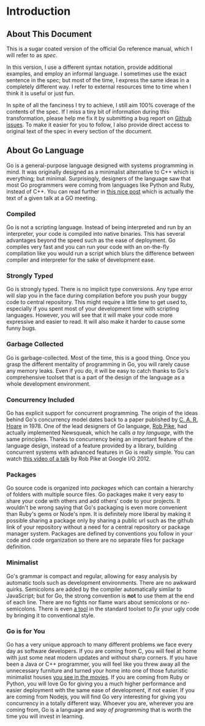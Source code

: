 # Introduction

## About This Document

This is a sugar coated version of the official Go reference manual, which I will
refer to as *spec*.

In this version, I use a different syntax notation, provide additional examples,
and employ an informal language. I sometimes use the exact sentence in the spec;
but most of the time, I express the same ideas in a completely different way. I
refer to external resources time to time when I think it is useful or just fun.

In spite of all the fanciness I try to achieve, I still aim 100% coverage of the
contents of the spec. If I miss a tiny bit of information during this
transformation, please help me fix it by submitting a bug report on [Github
issues](https://github.com/hasanyasin/gospec/issues). To make it easier for you
to follow, I also provide direct access to original text of the spec in every
section of the document.

## About Go Language

Go is a general-purpose language designed with systems programming in mind. It
was originally designed as a minimalist alternative to C++ which is everything;
but minimal. Surprisingly, designers of the language saw that most Go
programmers were coming from languages like Python and Ruby, instead of C++. You
can read further in [this nice
post](http://commandcenter.blogspot.com/2012/06/less-is-exponentially-more.html)
which is actually the text of a given talk at a GO meeting.

### Compiled

Go is not a scripting language. Instead of being interpreted and run by an
interpreter, your code is compiled into native binaries. This has several
advantages beyond the speed such as the ease of deployment. Go compiles very
fast and you can run your code with an on-the-fly compilation like you would run
a script which blurs the difference between compiler and interpreter for the
sake of development ease.

### Strongly Typed

Go is strongly typed. There is no implicit type conversions. Any type error will
slap you in the face during compilation before you push your buggy code to
central repository. This might require a little time to get used to, especially
if you spent most of your development time with scripting languages. However,
you will see that it will make your code more expressive and easier to read. It
will also make it harder to cause some funny bugs.

### Garbage Collected

Go is garbage-collected. Most of the time, this is a good thing. Once you grasp
the different mentality of programming in Go, you will rarely cause any memory
leaks. Even if you do, it will be easy to catch thanks to Go's comprehensive
toolset that is a part of the design of the language as a whole development
environment.

### Concurrency Included

Go has explicit support for concurrent programming. The origin of the ideas
behind Go's concurrency model dates back to a paper published by [C. A. R.
Hoare](https://en.wikipedia.org/wiki/C._A._R._Hoare) in 1978. One of the lead
designers of Go language, [Rob Pike](https://en.wikipedia.org/wiki/Rob_Pike),
had actually implemented Newsqueak, which he calls *a toy language*, with the
same principles. Thanks to concurrency being an important feature of the
language design, instead of a feature provided by a library, building concurrent
systems with advanced features in Go is really simple. You can watch [this video
of a talk](http://www.youtube.com/watch?v=f6kdp27TYZs) by Rob Pike at Google I/O
2012.

### Packages

Go source code is organized into *packages* which can contain a hierarchy of
folders with multiple source files. Go packages make it very easy to share your
code with others and add others' code to your projects. It wouldn't be wrong
saying that Go's packaging is even more convenient than Ruby's gems or Node's
npm. It is definitely more liberal by making it possible sharing a package only
by sharing a public url such as the github link of your repository without a
need for a central repository or package manager system. Packages are defined
by conventions you follow in your code and code organization so there are no
separate files for package definition.

### Minimalist

Go's grammar is compact and regular, allowing for easy analysis by automatic
tools such as development environments. There are no awkward quirks. Semicolons
are added by the compiler automatically similar to JavaScript; but for Go, the
strong convention is **not** to use them at the end of each line. There are no
fights nor flame wars about semicolons or no-semicolons. There is even [a tool](
http://golang.org/cmd/gofmt/) in the standard toolset to *fix* your ugly code by
bringing it to conventional style.

### Go is for You

Go has a very unique approach to many different problems we face every day as
software developers. If you are coming from C, you will feel at home with just
some neat modern updates and without sharp corners. If you have been a Java or
C++ programmer, you will feel like you threw away all the unnecessary furniture
and turned your home into one of those futuristic minimalist houses [you see in
the movies](http://www.imdb.com/media/rm3505174528/tt1104001). If you are coming
from Ruby or Python, you will love Go for giving you a much higher performance
and easier deployment with the same ease of development, if not easier. If you
are coming from Nodejs, you will find Go very interesting for giving you
concurrency in a totally different way. Whoever you are, wherever you are coming
from, Go is a language and *way of programming* that is worth the time you will
invest in learning.